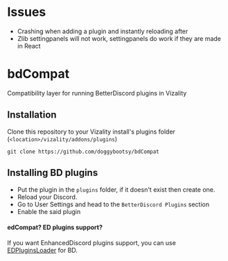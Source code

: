 # Issues
- Crashing when adding a plugin and instantly reloading after
- Zlib settingpanels will not work, settingpanels do work if they are made in React

# bdCompat
Compatibility layer for running BetterDiscord plugins in Vizality
## Installation
Clone this repository to your Vizality install's plugins folder (`<location>/vizality/addons/plugins`)

`git clone https://github.com/doggybootsy/bdCompat`
## Installing BD plugins
- Put the plugin in the `plugins` folder, if it doesn't exist then create one.
- Reload your Discord.
- Go to User Settings and head to the `BetterDiscord Plugins` section
- Enable the said plugin
#### edCompat? ED plugins support?
If you want EnhancedDiscord plugins support, you can use [EDPluginsLoader](https://github.com/Juby210/EDPluginsLoader) for BD.
